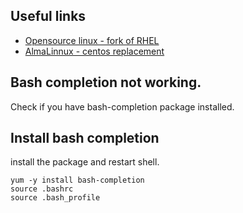 ## Useful links

* [Opensource linux - fork of RHEL](https://github.com/AlmaLinux)
* [AlmaLinnux - centos replacement](https://almalinux.org/blog/almalinux-os-stable-release-is-live/)


## Bash completion not working.
Check if you have bash-completion package installed.

## Install bash completion
install the package and restart shell.

```
yum -y install bash-completion
source .bashrc
source .bash_profile
```

